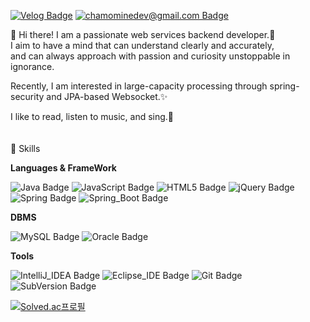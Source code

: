 [![Velog Badge](http://img.shields.io/badge/Velog-20C997?style=flat&&logo=Velog&logoColor=white&link=https://velog.io/@chamominedev)](https://velog.io/@chamominedev) 
[![chamominedev@gmail.com Badge](http://img.shields.io/badge/Gmail-EA4335?style=flat&&logo=Gmail&logoColor=white&link=mailto:chamominedev@gmail.com)](mailto:chamominedev@gmail.com) 
	

👋 Hi there! I am a passionate web services backend developer.:volcano:  
I aim to have a mind that can understand clearly and accurately,  
and can always approach with passion and curiosity unstoppable in ignorance.  
  
Recently, I am interested in large-capacity processing through spring-security and JPA-based Websocket.✨
  
I like to read, listen to music, and sing.💖  
<br/><br/>
💪 Skills
 
**Languages & FrameWork**  
  
![Java Badge](https://img.shields.io/badge/Java-007396?style=flat&logo=Java&logoColor=white) 
![JavaScript Badge](https://img.shields.io/badge/JavaScript-F7DF1E?style=flat&logo=JavaScript&logoColor=black) 
![HTML5 Badge](https://img.shields.io/badge/HTML5-E34F26?style=flat&logo=HTML5&logoColor=white) 
![jQuery Badge](https://img.shields.io/badge/jQuery-0769AD?style=flat&logo=jQuery&logoColor=white)  
![Spring Badge](https://img.shields.io/badge/Spring-6DB33F?style=flat&logo=Spring&logoColor=white)
![Spring_Boot Badge](https://img.shields.io/badge/Spring_Boot-6DB33F?style=flat&logo=SpringBoot&logoColor=white)
  
**DBMS**  
  
![MySQL Badge](https://img.shields.io/badge/MySQL-4479A1?style=flat&logo=MySQL&logoColor=white) 
![Oracle Badge](https://img.shields.io/badge/Oracle-F80000?style=flat&logo=Oracle&logoColor=white)  
  
**Tools**  
  
![IntelliJ_IDEA Badge](https://img.shields.io/badge/IntelliJ_IDEA-000000?style=flat&logo=IntelliJIDEA&logoColor=white) 
![Eclipse_IDE Badge](https://img.shields.io/badge/Eclipse_IDE-2C2255?style=flat&logo=EclipseIDE&logoColor=white) 
![Git Badge](https://img.shields.io/badge/Git-F05032?style=flat&logo=Git&logoColor=white) 
![SubVersion Badge](https://img.shields.io/badge/SubVersion-809CC9?style=flat&logo=SVN&logoColor=white) 

<!-- 백준 티어 표기 -->
[![Solved.ac프로필](http://mazassumnida.wtf/api/v2/generate_badge?boj=chamominedev)](https://solved.ac/chamominedev)
